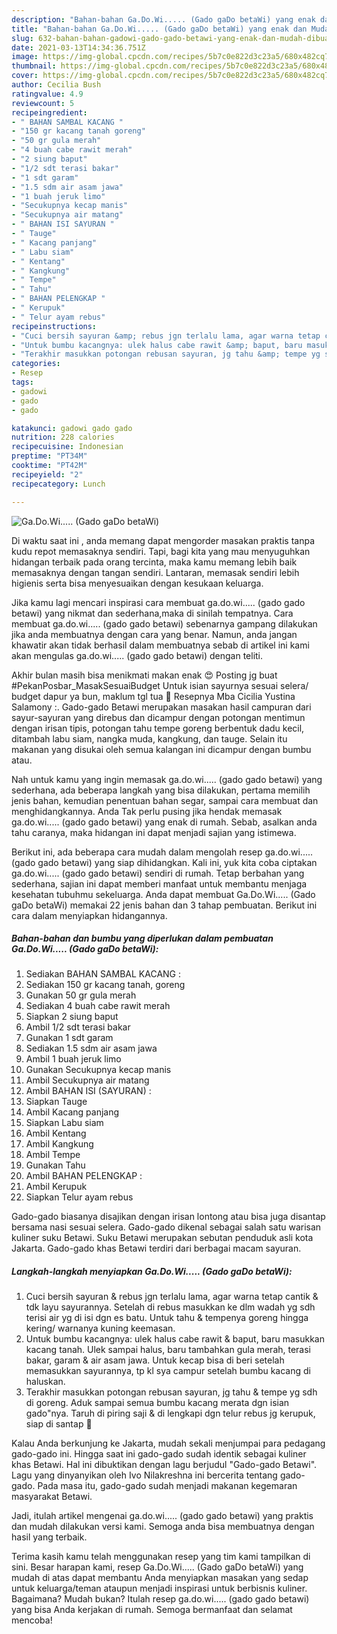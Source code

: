 ```yaml
---
description: "Bahan-bahan Ga.Do.Wi..... (Gado gaDo betaWi) yang enak dan Mudah Dibuat"
title: "Bahan-bahan Ga.Do.Wi..... (Gado gaDo betaWi) yang enak dan Mudah Dibuat"
slug: 632-bahan-bahan-gadowi-gado-gado-betawi-yang-enak-dan-mudah-dibuat
date: 2021-03-13T14:34:36.751Z
image: https://img-global.cpcdn.com/recipes/5b7c0e822d3c23a5/680x482cq70/gadowi-gado-gado-betawi-foto-resep-utama.jpg
thumbnail: https://img-global.cpcdn.com/recipes/5b7c0e822d3c23a5/680x482cq70/gadowi-gado-gado-betawi-foto-resep-utama.jpg
cover: https://img-global.cpcdn.com/recipes/5b7c0e822d3c23a5/680x482cq70/gadowi-gado-gado-betawi-foto-resep-utama.jpg
author: Cecilia Bush
ratingvalue: 4.9
reviewcount: 5
recipeingredient:
- " BAHAN SAMBAL KACANG "
- "150 gr kacang tanah goreng"
- "50 gr gula merah"
- "4 buah cabe rawit merah"
- "2 siung baput"
- "1/2 sdt terasi bakar"
- "1 sdt garam"
- "1.5 sdm air asam jawa"
- "1 buah jeruk limo"
- "Secukupnya kecap manis"
- "Secukupnya air matang"
- " BAHAN ISI SAYURAN "
- " Tauge"
- " Kacang panjang"
- " Labu siam"
- " Kentang"
- " Kangkung"
- " Tempe"
- " Tahu"
- " BAHAN PELENGKAP "
- " Kerupuk"
- " Telur ayam rebus"
recipeinstructions:
- "Cuci bersih sayuran &amp; rebus jgn terlalu lama, agar warna tetap cantik &amp; tdk layu sayurannya. Setelah di rebus masukkan ke dlm wadah yg sdh terisi air yg di isi dgn es batu. Untuk tahu &amp; tempenya goreng hingga kering/ warnanya kuning keemasan."
- "Untuk bumbu kacangnya: ulek halus cabe rawit &amp; baput, baru masukkan kacang tanah. Ulek sampai halus, baru tambahkan gula merah, terasi bakar, garam &amp; air asam jawa. Untuk kecap bisa di beri setelah memasukkan sayurannya, tp kl sya campur setelah bumbu kacang di haluskan."
- "Terakhir masukkan potongan rebusan sayuran, jg tahu &amp; tempe yg sdh di goreng. Aduk sampai semua bumbu kacang merata dgn isian gado&#34;nya. Taruh di piring saji &amp; di lengkapi dgn telur rebus jg kerupuk, siap di santap 🤤"
categories:
- Resep
tags:
- gadowi
- gado
- gado

katakunci: gadowi gado gado 
nutrition: 228 calories
recipecuisine: Indonesian
preptime: "PT34M"
cooktime: "PT42M"
recipeyield: "2"
recipecategory: Lunch

---
```



![Ga.Do.Wi..... (Gado gaDo betaWi)](https://img-global.cpcdn.com/recipes/5b7c0e822d3c23a5/680x482cq70/gadowi-gado-gado-betawi-foto-resep-utama.jpg)

Di waktu  saat ini , anda memang dapat mengorder masakan praktis tanpa kudu repot memasaknya sendiri. Tapi, bagi kita yang mau menyuguhkan hidangan terbaik pada orang tercinta, maka kamu memang lebih baik memasaknya dengan tangan sendiri. Lantaran, memasak sendiri lebih higienis serta bisa menyesuaikan dengan kesukaan keluarga.

Jika kamu lagi mencari inspirasi cara membuat ga.do.wi..... (gado gado betawi) yang nikmat dan sederhana,maka di sinilah tempatnya. Cara membuat ga.do.wi..... (gado gado betawi)  sebenarnya gampang dilakukan jika anda membuatnya dengan cara yang benar. Namun, anda jangan khawatir akan tidak berhasil dalam membuatnya 
sebab di artikel ini kami akan mengulas ga.do.wi..... (gado gado betawi) dengan teliti.  

Akhir bulan masih bisa menikmati makan enak 😍 Posting jg buat #PekanPosbar_MasakSesuaiBudget Untuk isian sayurnya sesuai selera/ budget dapur ya bun, maklum tgl tua 🤭 Resepnya Mba Cicilia Yustina Salamony :. Gado-gado Betawi merupakan masakan hasil campuran dari sayur-sayuran yang direbus dan dicampur dengan potongan mentimun dengan irisan tipis, potongan tahu tempe goreng berbentuk dadu kecil, ditambah labu siam, nangka muda, kangkung, dan tauge. Selain itu makanan yang disukai oleh semua kalangan ini dicampur dengan bumbu atau.

Nah untuk kamu yang ingin memasak ga.do.wi..... (gado gado betawi) yang sederhana, ada beberapa langkah yang bisa dilakukan, pertama memilih jenis bahan, kemudian penentuan bahan segar, sampai cara membuat dan menghidangkannya. Anda Tak perlu pusing jika hendak memasak ga.do.wi..... (gado gado betawi) yang enak di rumah. Sebab, asalkan anda  tahu caranya, maka hidangan ini dapat menjadi sajian yang istimewa.

Berikut ini, ada beberapa cara mudah dalam mengolah resep ga.do.wi..... (gado gado betawi) yang siap dihidangkan. Kali ini, yuk kita coba ciptakan ga.do.wi..... (gado gado betawi) sendiri di rumah. Tetap berbahan yang sederhana, sajian ini dapat memberi manfaat untuk membantu menjaga kesehatan tubuhmu sekeluarga. Anda dapat membuat Ga.Do.Wi..... (Gado gaDo betaWi) memakai 22 jenis bahan dan 3 tahap pembuatan. Berikut ini cara dalam menyiapkan hidangannya.

<!--inarticleads1-->

##### Bahan-bahan dan bumbu yang diperlukan dalam pembuatan Ga.Do.Wi..... (Gado gaDo betaWi):

1. Sediakan  BAHAN SAMBAL KACANG :
1. Sediakan 150 gr kacang tanah, goreng
1. Gunakan 50 gr gula merah
1. Sediakan 4 buah cabe rawit merah
1. Siapkan 2 siung baput
1. Ambil 1/2 sdt terasi bakar
1. Gunakan 1 sdt garam
1. Sediakan 1.5 sdm air asam jawa
1. Ambil 1 buah jeruk limo
1. Gunakan Secukupnya kecap manis
1. Ambil Secukupnya air matang
1. Ambil  BAHAN ISI (SAYURAN) :
1. Siapkan  Tauge
1. Ambil  Kacang panjang
1. Siapkan  Labu siam
1. Ambil  Kentang
1. Ambil  Kangkung
1. Ambil  Tempe
1. Gunakan  Tahu
1. Ambil  BAHAN PELENGKAP :
1. Ambil  Kerupuk
1. Siapkan  Telur ayam rebus


Gado-gado biasanya disajikan dengan irisan lontong atau bisa juga disantap bersama nasi sesuai selera. Gado-gado dikenal sebagai salah satu warisan kuliner suku Betawi. Suku Betawi merupakan sebutan penduduk asli kota Jakarta. Gado-gado khas Betawi terdiri dari berbagai macam sayuran. 

<!--inarticleads2-->

##### Langkah-langkah menyiapkan Ga.Do.Wi..... (Gado gaDo betaWi):

1. Cuci bersih sayuran &amp; rebus jgn terlalu lama, agar warna tetap cantik &amp; tdk layu sayurannya. Setelah di rebus masukkan ke dlm wadah yg sdh terisi air yg di isi dgn es batu. Untuk tahu &amp; tempenya goreng hingga kering/ warnanya kuning keemasan.
1. Untuk bumbu kacangnya: ulek halus cabe rawit &amp; baput, baru masukkan kacang tanah. Ulek sampai halus, baru tambahkan gula merah, terasi bakar, garam &amp; air asam jawa. Untuk kecap bisa di beri setelah memasukkan sayurannya, tp kl sya campur setelah bumbu kacang di haluskan.
1. Terakhir masukkan potongan rebusan sayuran, jg tahu &amp; tempe yg sdh di goreng. Aduk sampai semua bumbu kacang merata dgn isian gado&#34;nya. Taruh di piring saji &amp; di lengkapi dgn telur rebus jg kerupuk, siap di santap 🤤


Kalau Anda berkunjung ke Jakarta, mudah sekali menjumpai para pedagang gado-gado ini. Hingga saat ini gado-gado sudah identik sebagai kuliner khas Betawi. Hal ini dibuktikan dengan lagu berjudul &#34;Gado-gado Betawi&#34;. Lagu yang dinyanyikan oleh Ivo Nilakreshna ini bercerita tentang gado-gado. Pada masa itu, gado-gado sudah menjadi makanan kegemaran masyarakat Betawi. 

Jadi, itulah artikel mengenai  ga.do.wi..... (gado gado betawi)  yang praktis dan mudah dilakukan versi kami. Semoga anda bisa membuatnya dengan hasil yang terbaik. 

Terima kasih kamu telah menggunakan resep yang tim kami tampilkan di sini. Besar harapan kami, resep  Ga.Do.Wi..... (Gado gaDo betaWi) yang mudah di atas dapat membantu Anda menyiapkan masakan yang sedap untuk keluarga/teman ataupun menjadi inspirasi untuk berbisnis kuliner. Bagaimana? Mudah bukan? Itulah resep ga.do.wi..... (gado gado betawi) yang bisa Anda kerjakan di rumah. Semoga bermanfaat dan selamat mencoba!

